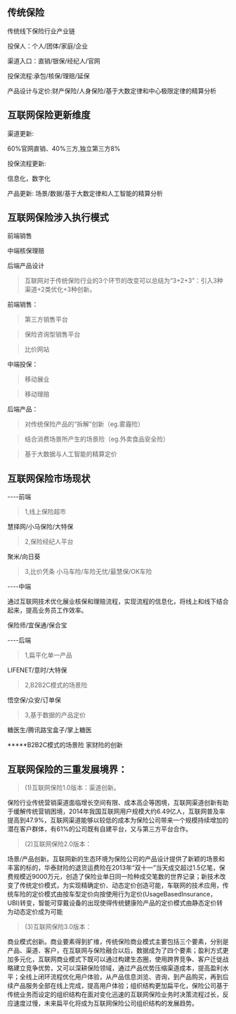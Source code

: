 ## 传统保险
传统线下保险行业产业链

投保人：个人/团体/家庭/企业

渠道入口：直销/银保/经纪人/官网

投保流程:承包/核保/理赔/延保

产品设计与定价:财产保险/人身保险/基于大数定律和中心极限定律的精算分析

## 互联网保险更新维度
 渠道更新:

 60%官网直销、40%三方,独立第三方8%

 投保流程更新:

信息化，数字化

产品更新:
场景/数据/基于大数定律和人工智能的精算分析


## 互联网保险涉入执行模式
前端销售

中端核保理赔

后端产品设计

> 互联网对于传统保险行业的3个环节的改变可以总结为“3+2+3”：引入3种渠道+2类优化+3种创新。

前端销售：
>第三方销售平台

>保险咨询型销售平台

>比价网站

中端投保：
>移动展业

>移动理赔

后端产品：
>对传统保险产品的“拆解”创新（eg.雾霾险）

>结合消费场景所产生的场景险（eg.外卖食品安全险）

>基于大数据与人工智能的精算定价

## 互联网保险市场现状
----前端
> 1,线上保险超市

慧择网/小马保险/大特保

>2,保险经纪人平台

聚米/向日葵

>3,比价凭条
小马车险/车险无忧/最慧保/OK车险

----中端

通过互联网技术优化展业核保和理赔流程，实现流程的信息化，将线上和线下结合起来，提高业务员工作效率。

保险师/宜保通/保合宝

----后端

>1,扁平化单一产品

LIFENET/意时/大特保

>2,B2B2C模式的场景险

悟空保/众安/订单保

>3,基于数据的产品定价

糖医生/腾讯路宝盒子/掌上糖医


*****B2B2C模式的场景险 家财险的创新


## 互联网保险的三重发展境界：
>(1)互联网保险1.0版本：渠道创新。

保险行业传统营销渠道面临增长空间有限、成本高企等困境，互联网渠道创新有助于缓解传统营销困境，2014年我国互联网用户规模大约6.49亿人，互联网普及率提高到47.9%，互联网渠道能够以较低的成本为保险公司带来一个规模持续增加的潜在客户群体，有61%的公司既有自建平台，又与第三方平台合作。
>(2)互联网保险2.0版本：

场景/产品创新。互联网新的生态环境为保险公司的产品设计提供了新颖的场景和丰富的标的，华泰财险的退货运费险在2013年“双十一”当天成交超过1.5亿笔，保费规模近9000万元，创造了保险业单日同一险种成交笔数的世界记录；新技术改变了传统定价模式，为实现精确定价、动态定价创造可能，车联网的技术应用，传统车险的定价模式由按车型定价向按使用行为定价(UsageBasedInsurance，UBI)转变，智能可穿戴设备的出现使得传统健康险产品的定价模式由静态定价转为动态定价成为可能
>(3)互联网保险3.0版本：

商业模式创新。商业要素得到扩维，传统保险商业模式主要包括三个要素，分别是产品、渠道、客户，在互联网与保险融合以后，数据成为了四个要素；盈利方式更加多元化，互联网商业模式下既可以通过构建生态圈，使用跨界竞争、客户迁徙战略建立竞争优势，又可以深耕保险领域，通过产品优势压缩渠道成本，提高盈利水平；全线上闭环流程优化用户体验，从产品信息浏览、咨询，到产品购买，再到后续产品服务全部在线上完成，提高用户体验；组织结构更加扁平化，保险公司基于传统业务而设定的组织结构在面对变化迅速的互联网保险业务时决策流程过长，反应速度过慢，未来扁平化将成为互联网保险公司组织结构的发展趋势。
